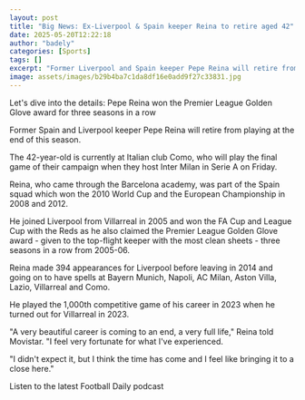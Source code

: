 ```yaml
---
layout: post
title: "Big News: Ex-Liverpool & Spain keeper Reina to retire aged 42"
date: 2025-05-20T12:22:18
author: "badely"
categories: [Sports]
tags: []
excerpt: "Former Liverpool and Spain keeper Pepe Reina will retire from playing at the end of this season after more than 1,000 professional matches."
image: assets/images/b29b4ba7c1da8df16e0add9f27c33831.jpg
---
```


Let's dive into the details: Pepe Reina won the Premier League Golden Glove award for three seasons in a row

Former Spain and Liverpool keeper Pepe Reina will retire from playing at the end of this season.

The 42-year-old is currently at Italian club Como, who will play the final game of their campaign when they host Inter Milan in Serie A on Friday.

Reina, who came through the Barcelona academy, was part of the Spain squad which won the 2010 World Cup and the European Championship in 2008 and 2012.

He joined Liverpool from Villarreal in 2005 and won the FA Cup and League Cup with the Reds as he also claimed the Premier League Golden Glove award - given to the top-flight keeper with the most clean sheets - three seasons in a row from 2005-06.

Reina made 394 appearances for Liverpool before leaving in 2014 and going on to have spells at Bayern Munich, Napoli, AC Milan, Aston Villa, Lazio, Villarreal and Como.

He played the 1,000th competitive game of his career in 2023 when he turned out for Villarreal in 2023.     

"A very beautiful career is coming to an end, a very full life," Reina told Movistar. "I feel very fortunate for what I've experienced.

"I didn't expect it, but I think the time has come and I feel like bringing it to a close here."

Listen to the latest Football Daily podcast

